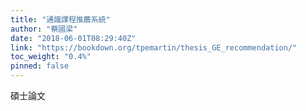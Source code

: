 ```yaml
---
title: "通識課程推薦系統"
author: "蔡國梁"
date: "2018-06-01T08:29:40Z"
link: "https://bookdown.org/tpemartin/thesis_GE_recommendation/"
toc_weight: "0.4%"
pinned: false
---
```


碩士論文
